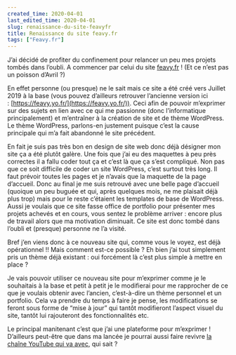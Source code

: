 ```yaml
---
created_time: 2020-04-01
last_edited_time: 2020-04-01
slug: renaissance-du-site-feavyfr
title: Renaissance du site feavy.fr
tags: ["Feavy.fr"]
---
```

J’ai décidé de profiter du confinement pour relancer un peu mes projets tombés dans l’oubli. A commencer par celui du site [feavy.fr](http://feavy.fr/) ! (Et ce n’est pas un poisson d’Avril ?)

En effet personne (ou presque) ne le sait mais ce site a été créé vers Juillet 2019 à la base (vous pouvez d’ailleurs retrouver l’ancienne version ici : [https://feavy.yo.fr/](https://feavy.yo.fr/)). Ceci afin de pouvoir m’exprimer sur des sujets en lien avec ce qui me passionne (donc l’informatique principalement) et m’entraîner à la création de site et de thème WordPress. Le thème WordPress, parlons-en justement puisque c’est la cause principale qui m’a fait abandonné le site précédent.

En fait je suis pas très bon en design de site web donc déjà désigner mon site ça a été plutôt galère. Une fois que j’ai eu des maquettes à peu près correctes il a fallu coder tout ça et c’est là que ça s’est compliqué. Non pas que ce soit difficile de coder un site WordPress, c’est surtout très long. Il faut prévoir toutes les pages et je n’avais que la maquette de la page d’accueil. Donc au final je me suis retrouvé avec une belle page d’accueil (quoique un peu buguée et qui, après quelques mois, ne me plaisait déjà plus trop) mais pour le reste c’étaient les templates de base de WordPress. Aussi je voulais que ce site fasse office de portfolio pour présenter mes projets achevés et en cours, vous sentez le problème arriver : encore plus de travail alors que ma motivation diminuait. Ce site est donc tombé dans l’oubli et (presque) personne ne l’a visité.

Bref j’en viens donc à ce nouveau site qui, comme vous le voyez, est déjà opérationnel !! Mais comment est-ce possible ? Eh bien j’ai tout simplement pris un thème déjà existant : oui forcément là c’est plus simple à mettre en place ?

Je vais pouvoir utiliser ce nouveau site pour m’exprimer comme je le souhaitais à la base et petit à petit je le modifierai pour me rapprocher de ce que je voulais obtenir avec l’ancien, c’est-à-dire un thème personnel et un portfolio. Cela va prendre du temps à faire je pense, les modifications se feront sous forme de “mise à jour” qui tantôt modifieront l’aspect visuel du site, tantôt lui rajouteront des fonctionnalités etc.

Le principal manitenant c’est que j’ai une plateforme pour m’exprimer ! D’ailleurs peut-être que dans ma lancée je pourrai aussi faire revivre [la chaîne YouTube qui va avec](https://www.youtube.com/channel/UC379yTrwcvo97BGs4nG02Qw), qui sait ?
